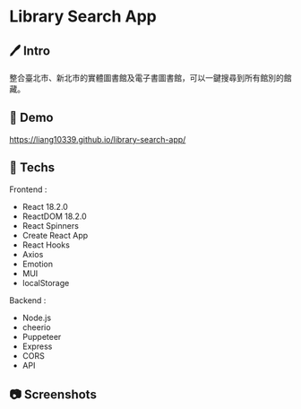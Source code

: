 # Library Search App

## :pen: Intro
整合臺北市、新北市的實體圖書館及電子書圖書館，可以一鍵搜尋到所有館別的館藏。

## :link: Demo
https://liang10339.github.io/library-search-app/

## :hammer: Techs

Frontend :
- React 18.2.0
- ReactDOM 18.2.0
- React Spinners
- Create React App
- React Hooks
- Axios
- Emotion
- MUI
- localStorage

Backend :
- Node.js
- cheerio
- Puppeteer
- Express
- CORS
- API

## :camera: Screenshots


